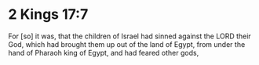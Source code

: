 # 2 Kings 17:7

For [so] it was, that the children of Israel had sinned against the LORD their God, which had brought them up out of the land of Egypt, from under the hand of Pharaoh king of Egypt, and had feared other gods,